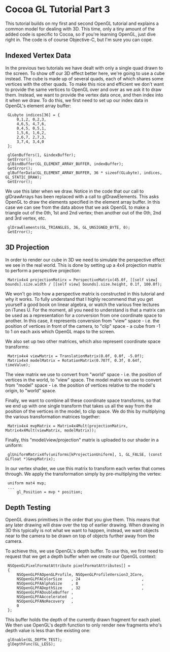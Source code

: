 # Cocoa GL Tutorial Part 3

This tutorial builds on my first and second OpenGL tutorial and explains a common model for dealing with 3D.  This time, only a tiny amount of the added code is specific to Cocoa, so if you're learning OpenGL, just dive right in.  The code is of course Objective-C, but I'm sure you can cope.

## Indexed Vertex Data

In the previous two tutorials we have dealt with only a single quad drawn to the screen.  To show off our 3D effect better here, we're going to use a cube instead.  The cube is made up of several quads, each of which shares some vertices with the other quads.  To make this nice and efficient we don't want to provide the same vertices to OpenGL over and over as we ask it to draw them.  Instead, we want to provide the vertex data once, and then index into it when we draw.  To do this, we first need to set up our index data in OpenGL's element array buffer:

     GLubyte indices[36] = {
         0,1,2, 0,2,3,
         4,6,5, 4,7,6,
         0,4,5, 0,5,1,
         1,5,6, 1,6,2,
         2,6,7, 2,7,3,
         3,7,4, 3,4,0
     };
    
     glGenBuffers(1, &indexBuffer);
     GetError();
     glBindBuffer(GL_ELEMENT_ARRAY_BUFFER, indexBuffer);
     GetError();
     glBufferData(GL_ELEMENT_ARRAY_BUFFER, 36 * sizeof(GLubyte), indices, GL_STATIC_DRAW);
     GetError();

We use this later when we draw.  Notice in the code that our call to glDrawArrays has been replaced with a call to glDrawElements.  This asks OpenGL to draw the elements specified in the element array buffer.  In this case we can see from the data above that we ask OpenGL to make a triangle out of the 0th, 1st and 2nd vertex; then another out of the 0th, 2nd and 3rd vertex, etc.

     glDrawElements(GL_TRIANGLES, 36, GL_UNSIGNED_BYTE, 0);
     GetError();

## 3D Projection

In order to render our cube in 3D we need to simulate the perspective effect we see in the real world.  This is done by setting up a 4x4 projection matrix to perform a perspective projection:

     Matrix4x4 projectionMatirx = PerspectiveMatrix(45.0f, [[self view] bounds].size.width / [[self view] bounds].size.height, 0.1f, 100.0f);

We won't go into how a perspective matrix is constructed in this tutorial and why it works.  To fully understand that I highly recommend that you get yourself a good book on linear algebra, or watch the various free lectures on iTunes U.  For the moment, all you need to understand is that a matrix can be used as a representation for a conversion from one coordinate space to another.  In this case, it represents conversion from "view" space - i.e. the position of vertices in front of the camera, to "clip" space - a cube from -1 to 1 on each axis which OpenGL maps to the screen.

We also set up two other matrices, which also represent coordinate space transforms:

     Matrix4x4 viewMatrix = TranslationMatrix(0.0f, 0.0f, -5.0f);
     Matrix4x4 modelMatrix = RotationMatrix(0.707f, 0.3f, 0.64f, timeValue);

The view matrix we use to convert from "world" space - i.e. the position of vertices in the world, to "view" space.  The model matrix we use to convert from "model" space - i.e. the position of vertices relative to the model's origin, to "world" space.

Finally, we want to combine all these coordinate space transforms, so that we end up with one single transform that takes us all the way from the position of the vertices in the model, to clip space.  We do this by multiplying the various transformation matrices together:

     Matrix4x4 mvpMatrix = Matrix4x4Mult(projectionMatirx, Matrix4x4Mult(viewMatrix, modelMatrix));

Finally, this "model/view/projection" matrix is uploaded to our shader in a uniform:

     glUniformMatrix4fv(uniforms[kProjectionUniform], 1, GL_FALSE, (const GLfloat *)&mvpMatrix);

In our vertex shader, we use this matrix to transform each vertex that comes through.  We apply the transformation simply by pre-multiplying the vertex:


     uniform mat4 mvp;
     ...
         gl_Position = mvp * position;

## Depth Testing

OpenGL draws primitives in the order that you give them.  This means that any later drawing will draw over the top of earlier drawing.  When drawing in 3D this typically is not what we want to happen, instead, we want objects near to the camera to be drawn on top of objects further away from the camera.

To achieve this, we use OpenGL's depth buffer.  To use this, we first need to request that we get a depth buffer when we create our OpenGL context:

     NSOpenGLPixelFormatAttribute pixelFormatAttributes[] =
     {
         NSOpenGLPFAOpenGLProfile, NSOpenGLProfileVersion3_2Core,
         NSOpenGLPFAColorSize    , 24                           ,
         NSOpenGLPFAAlphaSize    , 8                            ,
         NSOpenGLPFADepthSize    , 32                           ,
         NSOpenGLPFADoubleBuffer ,
         NSOpenGLPFAAccelerated  ,
         NSOpenGLPFANoRecovery   ,
         0
     };

This buffer holds the depth of the currently drawn fragment for each pixel.  We then use OpenGL's depth function to only render new fragments who's depth value is less than the existing one:

     glEnable(GL_DEPTH_TEST);
     glDepthFunc(GL_LESS);

